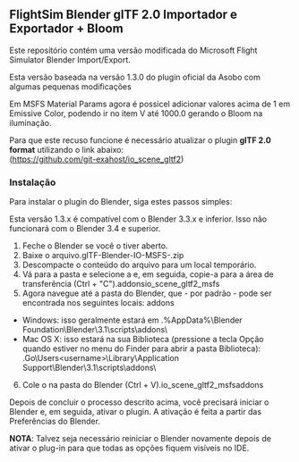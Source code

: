 ## FlightSim Blender glTF 2.0 Importador e Exportador + Bloom

Este repositório contém uma versão modificada do Microsoft Flight Simulator Blender Import/Export.

Esta versão baseada na versão 1.3.0 do plugin oficial da Asobo com algumas pequenas modificações

Em MSFS Material Params agora é possicel adicionar valores acima de 1 em Emissive Color, podendo ir no item V até 1000.0 gerando o Bloom na iluminação.

Para que este recuso funcione é necessário atualizar o plugin **glTF 2.0 format** utilizando o link abaixo:
<br>
(https://github.com/git-exahost/io_scene_gltf2)


### Instalação

Para instalar o plugin do Blender, siga estes passos simples:

Esta versão 1.3.x é compatível com o Blender 3.3.x e inferior. Isso não funcionará com o Blender 3.4 e superior.

1. Feche o Blender se você o tiver aberto.<br>
2. Baixe o arquivo.glTF-Blender-IO-MSFS-<version>.zip
3. Descompacte o conteúdo do arquivo para um local temporário.
4. Vá para a pasta e selecione a e, em seguida, copie-a para a área de transferência (Ctrl + "C").addonsio_scene_gltf2_msfs
5. Agora navegue até a pasta do Blender, que - por padrão - pode ser encontrada nos seguintes locais: addons
- Windows: isso geralmente estará em .%AppData%\Blender Foundation\Blender\3.1\scripts\addons\
- Mac OS X: isso estará na sua Biblioteca (pressione a tecla Opção quando estiver no menu do Finder para abrir a pasta Biblioteca): .Go\Users\<username>\Library\Application Support\Blender\3.1\scripts\addons\
6. Cole o na pasta do Blender (Ctrl + V).io_scene_gltf2_msfsaddons

  Depois de concluir o processo descrito acima, você precisará iniciar o Blender e, em seguida, ativar o plugin. A ativação é feita a partir das Preferências do Blender.

**NOTA**: Talvez seja necessário reiniciar o Blender novamente depois de ativar o plug-in para que todas as opções fiquem visíveis no IDE.
